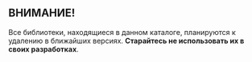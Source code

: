 ## ВНИМАНИЕ!  
Все библиотеки, находящиеся в данном каталоге, планируются к удалению в ближайших версиях.
**Старайтесь не использовать их в своих разработках**.
